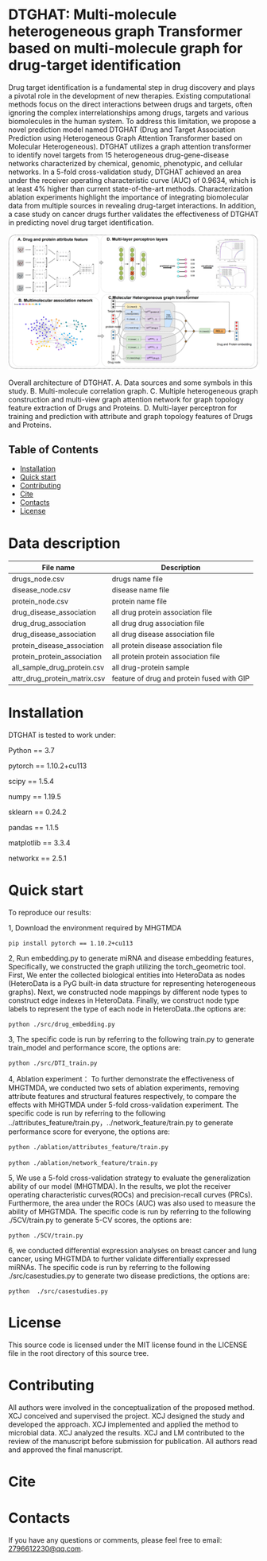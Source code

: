 # DTGHAT: Multi-molecule heterogeneous graph Transformer based on multi-molecule graph for drug-target identification
Drug target identification is a fundamental step in drug discovery and plays a pivotal role in the development of new therapies. Existing computational methods focus on the direct interactions between drugs and targets, often ignoring the complex interrelationships among drugs, targets and various biomolecules in the human system. To address this limitation, we propose a novel prediction model named DTGHAT (Drug and Target Association Prediction using Heterogeneous Graph Attention Transformer based on Molecular Heterogeneous). DTGHAT utilizes a graph attention transformer to identify novel targets from 15 heterogeneous drug-gene-disease networks characterized by chemical, genomic, phenotypic, and cellular networks. In a 5-fold cross-validation study, DTGHAT achieved an area under the receiver operating characteristic curve (AUC) of 0.9634, which is at least 4% higher than current state-of-the-art methods. Characterization ablation experiments highlight the importance of integrating biomolecular data from multiple sources in revealing drug-target interactions. In addition, a case study on cancer drugs further validates the effectiveness of DTGHAT in predicting novel drug target identification.

![Image text](https://github.com/stella-007/DTGHAT/blob/main/IMG/DTGHAT_00.png)

Overall architecture of DTGHAT. A. Data sources and some symbols in this study. B. Multi-molecule correlation graph. C. Multiple heterogeneous graph construction and multi-view graph attention network for graph topology feature extraction of Drugs and Proteins. D.  Multi-layer perceptron for training and prediction with attribute and graph topology features of Drugs and Proteins.
## Table of Contents
- [Installation](#installation)
- [Quick start](#quick-start)
- [Contributing](#contributing)
- [Cite](#cite)
- [Contacts](#contacts)
- [License](#license)

# Data description

| File name  | Description |
| ------------- | ------------- |
| drugs_node.csv    | drugs name file  |
| disease_node.csv  | disease name file   |
| protein_node.csv  | protein name file   |
| drug_disease_association  | all drug protein association file   |
| drug_drug_association  | all drug drug association file   |
| drug_disease_association  | all drug disease association file   |
| protein_disease_association  | all protein disease association file   |
| protein_protein_association  | all protein protein association file   |
| all_sample_drug_protein.csv  | all drug-protein sample  |
| attr_drug_protein_matrix.csv | feature of drug and protein fused with GIP |


# Installation
DTGHAT is tested to work under:

Python == 3.7

pytorch == 1.10.2+cu113

scipy == 1.5.4

numpy == 1.19.5

sklearn == 0.24.2

pandas == 1.1.5

matplotlib == 3.3.4

networkx == 2.5.1

# Quick start
To reproduce our results:

1, Download the environment required by MHGTMDA
```
pip install pytorch == 1.10.2+cu113
```
2, Run embedding.py to generate miRNA and disease embedding features, Specifically, we constructed the graph utilizing the torch_geometric tool. First, We enter the collected biological entities into HeteroData as nodes (HeteroData is a PyG built-in data structure for representing heterogeneous graphs). Next, we constructed node mappings by different node types to construct edge indexes in HeteroData. Finally, we construct node type labels to represent the type of each node in HeteroData..the options are:
```
python ./src/drug_embedding.py
```
3, The specific code is run by referring to the following train.py to generate train_model and performance score, the options are:
```
python ./src/DTI_train.py

```
4, Ablation experiment： To further demonstrate the effectiveness of MHGTMDA, we conducted two sets of ablation experiments, removing attribute features and structural features respectively, to compare the effects with MHGTMDA under 5-fold cross-validation experiment. The specific code is run by referring to the following ../attributes_feature/train.py，../network_feature/train.py to generate performance score for everyone, the options are:
```
python ./ablation/attributes_feature/train.py

python ./ablation/network_feature/train.py
```
5, We use a 5-fold cross-validation strategy to evaluate the generalization ability of our model (MHGTMDA). In the results, we plot the receiver operating characteristic curves(ROCs) and precision-recall curves (PRCs). Furthermore, the area under the ROCs (AUC) was also used to measure the ability of MHGTMDA. The specific code is run by referring to the following ./5CV/train.py to generate 5-CV scores, the options are:
```
python ./5CV/train.py
```
6, we conducted differential expression analyses on breast cancer and lung cancer, using MHGTMDA to further validate differentially expressed miRNAs. The specific code is run by referring to the following ./src/casestudies.py to generate two disease predictions, the options are:
```
python  ./src/casestudies.py
```
# License
This source code is licensed under the MIT license found in the LICENSE file in the root directory of this source tree.



# Contributing

All authors were involved in the conceptualization of the proposed method. XCJ conceived and supervised the project. XCJ designed the study and developed the approach. XCJ implemented and applied the method to microbial data. XCJ analyzed the results. XCJ and LM contributed to the review of the manuscript before submission for publication. All authors read and approved the final manuscript.
# Cite



# Contacts
If you have any questions or comments, please feel free to email: 2796612230@qq.com.
